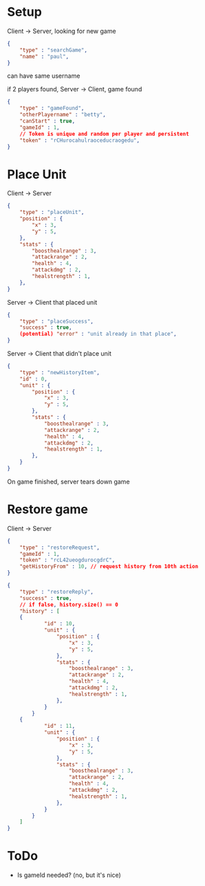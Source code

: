 
# Setup

Client -> Server, looking for new game

```json
{ 
	"type" : "searchGame",
	"name" : "paul",
}
```

can have same username

if 2 players found, Server -> Client, game found

```json
{
	"type" : "gameFound",
	"otherPlayername" : "betty",
	"canStart" : true,
	"gameId" : 1,
	// Token is unique and random per player and persistent
	"token" : "rCHurocahulraoceducraogedu",
}
```

# Place Unit

Client -> Server

```json
{
	"type" : "placeUnit",
	"position" : {
		"x" : 3,
		"y" : 5,
	},
	"stats" : {
		"boosthealrange" : 3,
		"attackrange" : 2,
		"health" : 4,
		"attackdmg" : 2,
		"healstrength" : 1,
	},
}
```

Server -> Client that placed unit

```json
{
	"type" : "placeSuccess",
	"success" : true,
	(potential) "error" : "unit already in that place",
}
```

Server -> Client that didn't place unit

```json
{
	"type" : "newHistoryItem",
	"id" : 0,
	"unit" : {
		"position" : {
			"x" : 3,
			"y" : 5,
		},
		"stats" : {
			"boosthealrange" : 3,
			"attackrange" : 2,
			"health" : 4,
			"attackdmg" : 2,
			"healstrength" : 1,
		},
	}
}
```

On game finished, server tears down game

# Restore game

Client -> Server

```json
{
	"type" : "restoreRequest",
	"gameId" : 1,
	"token" : "rcL42ueogdurocgdrC",
	"getHistoryFrom" : 10, // request history from 10th action
}
```

```json
{ 
	"type" : "restoreReply",
	"success" : true,
	// if false, history.size() == 0
	"history" : [
    {
			"id" : 10,
			"unit" : {
				"position" : {
					"x" : 3,
					"y" : 5,
				},
				"stats" : {
					"boosthealrange" : 3,
					"attackrange" : 2,
					"health" : 4,
					"attackdmg" : 2,
					"healstrength" : 1,
				},
			}
		}
    {
			"id" : 11,
			"unit" : {
				"position" : {
					"x" : 3,
					"y" : 5,
				},
				"stats" : {
					"boosthealrange" : 3,
					"attackrange" : 2,
					"health" : 4,
					"attackdmg" : 2,
					"healstrength" : 1,
				},
			}
		}
	]
}

```

# ToDo

- Is gameId needed? (no, but it's nice)

